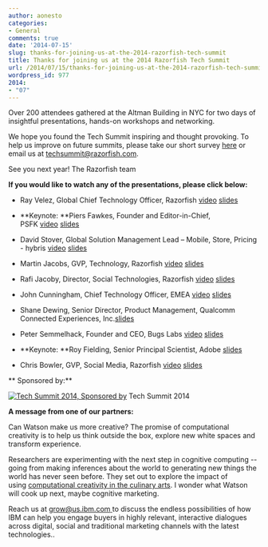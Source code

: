 ```yaml
---
author: aonesto
categories:
- General
comments: true
date: '2014-07-15'
slug: thanks-for-joining-us-at-the-2014-razorfish-tech-summit
title: Thanks for joining us at the 2014 Razorfish Tech Summit
url: /2014/07/15/thanks-for-joining-us-at-the-2014-razorfish-tech-summit/index.html
wordpress_id: 977
2014:
- "07"
---
```



Over 200 attendees gathered at the Altman Building in NYC for two days of insightful presentations, hands-on workshops and networking.

We hope you found the Tech Summit inspiring and thought provoking. To help us improve on future summits, please take our short survey [here](http://t.hsms09.com/e1t/c/*W4gQn5L8v2Z8yW3Ns40f1LtQ7m0/*W8092d98fyMZgW2BbZL39dMCpH0/5/f18dQhb0Sjv48XJ8QKW7Z7vT_2qwv27W3Dv8B94c9xQGMf57MsXD6prW7cmS1s8pCQ6vW7c-qBm6bCG6NW4sqJP_4vgKM1W98P_k78dHnl2W7gwFhQ1nrCGwW96zRPS6bT6L3W8RRjRD5CkvplW6vYDb47v70tSW4RYYVx3s1XjFW51G0BM4Zh8Y-W57-WqM3H_PtyW2DzCtR1yBNV5W44LtDp78p7wKW721Yp172MlwsN91tNJp5JVHqW6w-qtF1F9bRCW6dtwW72tZd-hW7Hwl-v75PntKW7BM2Pw55vPGzW8bbh0H1yywmqW1WDWz87nFY8bW5ZVlyN3-GRlCW959tnh7nZj4ZW2rmjJ93rt6TwW3rlH2H1v1CmWW1DHts4715cb0M6Q977b98_PW6w-c_q8Ph58-W594T8v2JCTqyW7lcK0-7s7b2kW1Kj_0-2LllFwN2Lz_xY1XP24W2nRzM357_hXQW54w4TY88s--YW5_5kRY6PKFrSW5BBsS52-BsqbN7RcYhv160Vgf8nqMs003) or email us at [techsummit@razorfish.com](mailto:techsummit@razorfish.com).

See you next year!
The Razorfish team


**If you would like to watch any of the presentations, please click below:**



	
  * Ray Velez, Global Chief Technology Officer, Razorfish [video](http://t.hsms09.com/e1t/c/*W4gQn5L8v2Z8yW3Ns40f1LtQ7m0/*W6X1Q7v5VrjLMW1dNZQM2rKnHk0/5/f18dQhb0S5fs8YXMz-W7Z7vT_2qwv27W3Dv8B94c9xQGMf5p52XD6prW39DrZh96zN-tW4thj_n7-16ywW16w6dN6nDQMFW61SSZm7dDxTNW7mWsnX7dzcsSW51vDDW56vHg5W69NG1w6Pr3nqW1Tcntw1njMtBW6H5Hs77_P6JSW52Ylfx3_8mplW9fgwMT4fP4ZDN4b_3Gd69QC6W6zpmQK2qLXZ5W54WM3P7pG6y4N7tVCVw7r1f9W5KVPJp6YPcRVW2fMcYP5764QDW1g9wT_4PQt9kN2RG6q7K0pb3W2RbPCv7wzHRbW4d693r2KFGvcW1SMqlN1Hh-pxM7vBYc7Q5V-W52HdcD825J5FN6VBgdvv69LCW7lbVPS5LGrsLW53NYtc4PLwTVW7pHS5-1R1GWBW2kGn_t2jHg-MW1lMM646tzvRsW1H99yN1L9wgVW4J35Sn2N3DbXW62F2QR16XjfmW27JSvL7g5xQ4W701-mY5Hsz8ZW911tc11WCBq6f4Zd2G702) [slides](http://t.hsms09.com/e1t/c/*W4gQn5L8v2Z8yW3Ns40f1LtQ7m0/*W6BVr-c24wb46N3TMQgJDh-j-0/5/f18dQhb0S66-2dYTs8T_Fzn54kvszW1flYHC1tb8pSW5fjPjs6BRg7NW40n21S4jWzDyW6DjKKh3YfsnDW7ZHthL45CYlGW47RvpP5SsnxrW2pNnl-54w4HwW1W4RXD2v8fBKW9c8hDq28VWPHVXHFBk6B39jzW2jTCz41H40_ZVWFpRw6HsR80W4Z0ksL8XCJF9W7VDqDx7hJq1sW8P7RXM3x9xJtW4HVv8t1b5-bnV3fwPW3pKdZ7W6S3LcQ8vbmVBW14c6K316g-pZN4kJp40jCWjxW8NH7fB43NsjJW3Q6_Q26HXTZsW9l6J2G5y-Y_3W83-Kv22SHhNnW8YGkp_6QfPmTW6BSgys8G_4LNW4VCPJX50q3QfW8Lx8yg3SF7HyW67gHBC7D7N_NW6Ht_7W3YFHwPW7Fsynr6rVWY6W2XXp1H7prwQMW2hL80y2BQS9nW6XCVWk53GqBNW6dsH_v3hrnh7W3yz7bs7_sb0fW6zJH0p6-TxyfW70mHJR3GYvL-W52XCqp7tD5glW1p2f_V52J0pJW6-4_y82FkbQDW7JTGr27Y2fZJW2NZv3r8fNm9KW96bY8p95g-W9W4y3VVC8YkPr0W26mZfT30BNGv111)

	
  * **Keynote: **Piers Fawkes, Founder and Editor-in-Chief, PSFK [video](http://t.hsms09.com/e1t/c/*W4gQn5L8v2Z8yW3Ns40f1LtQ7m0/*W3ZHJKL3gpLYyN3Hhtn9gYNF60/5/f18dQhb0S5fs8YXMz-W7Z7vT_2qwv27W3Dv8B94c9xQGMf5p52XD6prW39DrZh96zN-tN4thj_n3QQ7cW634f4Y95P77CW61SSZm7dDxTNW7mWsnX7dzcsSW51vDDW56vHg5W69NG1w6Pr3nqW1Tcntw1njMtBW6H5Hs77_P6JSW52Ylfx3_8mplW9fgwMT4gDV9mW3pBb4v2rJ1tCW54xWX_13JvmtW7w31C62LZMctVrsKJ_3p-r2mW6dz0jm1Hm55MW5YNtMq6VzXZJV6XYgM5Mhk6yM54t59wgD5wW52Q2_52KBvDxW31PPrX1Dy4P9W7Ll3gx1SyC0QW9dH1nr8gFq4xW8TJKvB6yWx7lW1S2YDJ32SjtjW7lbVPS5LGrsLW53NYtc4PLwTVW7pHS5-1R1GWBW2kGn_t2jHg-MW1lMM646tzvRsW1H99yN1L9wgVW4J35Sn2N3DbXW62F2QR16XjfmW27JSvL7g5xQ4W701-mY5Hsz8ZW911tc11WCxFff6n0Dk702) [slides](http://t.hsms09.com/e1t/c/*W4gQn5L8v2Z8yW3Ns40f1LtQ7m0/*W28S6zw3HRqLWN4gr4ZBlkXF60/5/f18dQhb0S1Xn6tQ-5wW12LCrX3q16QFW19pMkb4f_r_6W25m6Mg3686ZBW645Gpl2vMtHwW8kN7s76W5W9yW1Mc8y85ynD00W45RkDB1frYGdW13jBR348mJrSW1w6Bn33D6r3GW1LJCjq5QBlgcW89lZtR2c4LjNW1CD9WV6hkPS2W41gD932CPYzfW1kC9VV3ShFLVW1kb4Gq6ylJVHW4X2q4Z71T3zDW8w2xFj4bvTgjW6jsPKt8x94rmW1V94Cl1bWWC3V-CDy05WKNdmW1l1RxJ2qTqDcW4TyyYW2G50qnW50QP_j1-sl7KW1m2Yln17SH23W8BPZVW2SwdjkW8kYWZq454MG9W4Wd1jj84l_GYW4kmSSk4q13TdN80LybBh0K2NW8G4vgy8KvGXzW2ScXGC316LFlW68ZcYC4mGf_HW6h0Q3G2vp8xkN4m3twQRmnKkW5f-pw32KdhjKN86BBJ6Yp_SmW5DwcMc6p9H23W8H1btp2ZbzxgW3Jz-677D_wBDN6dJ1SGW5qgJW4xZKw-6HthplW4dMGPy6F6lh0W4pt2Wd5qbnc3W8WXdwc7qMh02W1K5ccM98c2bVW4lNjyq7r2PWrW4ZJjSp2jv2m_VT2F718MQ95HW9kfDcy2CdwY9102)

	
  * David Stover, Global Solution Management Lead – Mobile, Store, Pricing - hybris [video](http://t.hsms09.com/e1t/c/*W4gQn5L8v2Z8yW3Ns40f1LtQ7m0/*W30Xm-h5ygjPsW3Hn4Zc96kVgZ0/5/f18dQhb0S5fs8YXMz-W7Z7vT_2qwv27W3Dv8B94c9xQGMf5p52XD6prW39DrZh96zN-tW4thj_n8LyMXZW2xrtR_8JRSrsW61SSZm7dDxTNW7mWsnX7dzcsSW51vDDW56vHg5W69NG1w6Pr3nqW1Tcntw1njMtBW6H5Hs77_P6JSW52Ylfx3_8mplW9fgwMT4fdw77W7ry1491CjqcmW1jg9lF2Qs-sZN9cjMzgsgFf7W1yZpLx30HBW6N75qjFWrBfc-N3mV0BY6vBL6W2bGHB057R3w_W2MZ7n754xD0MW7JSQBB7nGsLcVpPYm95KrXgyVnP_SW2QZdNhVGXp6-3pVXfkW9czLjV7s_3WKW7KWvFB82PC74W7lbVPS5LGrsLW53NYtc4PLwTVW7pHS5-1R1GWBW2kGn_t2jHg-MW1lMM646tzvRsW1H99yN1L9wgVW4J35Sn2N3DbXW62F2QR16XjfmW27JSvL7g5xQ4W701-mY5Hsz8ZW911tc11WCBj4f52JyF902) [slides](http://t.hsms09.com/e1t/c/*W4gQn5L8v2Z8yW3Ns40f1LtQ7m0/*W1KQTrx451crKVcQY1-79q_h60/5/f18dQhb0S1Wc6_rD85T_lYT4-BHRCMH2DmzBJ-r0W290r_b2sthNZW3CvGsx1MVMpFW6N-t2h1nT0C_W87t7yL387k1YW6QFRhn14LKbnW6KqL3G9fpB8MW2v5Hd19gddCBW6T9-NN8j0plcW7nyXnJ4BCt-kW5HdbWG5FLg1VW5tTr0q8ycPnsW5mcsJ23ByPP8W2CqF6M1hbvTMW8gbcbQ1K3s0zW8wLFsy5dNcTtW7FQhD03wGVtdW4-mb3313P15FW1Xfv2-714rKgN3CqcHRFrzFMT6lj95kBlsDW47Z81n2rKBfgW5zbz807XLzZ0N2qk4zzHKtBnW8l-LRp55k6WwW45pvkl512N39W1B0Wjs81nXPHV-gk3R38172fW6RNhN86THkt_W8wc-wC5ZQQjQW913lz836C96bW2yTPL24TzKnZW7p-0CQ2LKCvFW6RbdYQ8Y-TvNW67pqVZ5kY_GwW1NxJxb1vrhGsW1rJ1gn8YNTyTW6mTVcy6h2nRzW4GFbcw7F3fpwW8r33Wg71VMGzW7hlZzg39lqqZW4zZgSj2tyjSvW77Ww684bkTfhW4d1tly554CpXW3Lrtjl9m5491W9m4_sr7TWwcDW7hw1sm15z2-yW7cRJCm21kk_xW5QLB5r7wWp-5102)

	
  * Martin Jacobs, GVP, Technology, Razorfish [video](http://t.hsms09.com/e1t/c/*W4gQn5L8v2Z8yW3Ns40f1LtQ7m0/*W38jL9D2PBzTZW95xTkJ62WB8M0/5/f18dQhb0S5fs8YXMz-W7Z7vT_2qwv27W3Dv8B94c9xQGMf5p52XD6prW39DrZh96zN-tW4thj_n4X6sbFW3TCQFT4XRfh8W61SSZm7dDxTNW7mWsnX7dzcsSW51vDDW56vHg5W69NG1w6Pr3nqW1Tcntw1njMtBW6H5Hs76RFd6hW52Ylfx3_8mplW9fgwMT4fP9j6W8gp5bp6yN67mW5Lq_zF6zgwFcMqKF0vJn_r5W8jtqWx9dHCh8W1ywLt21Sj0MdW4zL8W-55cC-vW2NmRfS57PBvJW2SwrFc2R_yNwN7KWF_r5wlWcN2bSVs87DkKvW3qFgCn57CC6rVv2wS832l8__W57mP7Z7sD0c2W58CxsF3q0QkRW7lbVPy98n4S7Mg9sCTfTlLHV1KsWL1JZ72xW5m8s7l2Ltw7TW7P26T04ZDw6lW9dtpDP8g0P7FW9cX-Ds1wRS6NW5bv3gz4DhGZqN8WLpHs4X_LDW42--Y63N72bbW527SKr92l83gTJlvZ2Rp2kP103) [slides](http://t.hsms09.com/e1t/c/*W4gQn5L8v2Z8yW3Ns40f1LtQ7m0/*W2kqt_P31fM6_W7xWm9L610Hrm0/5/f18dQhb0S8369dK6CsW7Z7vT_2qwv27W3Dv8B94c9xQGMf5kXbXD6prW39Dr-N8pCDMDW25FV-p7bWg4_W6bpjGV1nYn1ZW37Fb3B5DpDLwW6c01KD95M9lNW5tXzNG6VbYs2W2z8ZTK6Qh6SGW85Q81T83G7dDN8YJ7XM5GmxqW38jLF02rYmkWW3q3sP96P4cdkW5CRfQZ51TXfLW7dChrh6PVJWyW625bx16Gj8TSW6bVy-525hjVhW83KHrF7J39pBW2przrY6W3RDgVHd1dD18T0S-W1VJryk5lX8fqW13bD4h6dkxB1W2MkwWB7p7R__N5p9w5DszrJjW3mV3DG1h7mNGW2cStCX7ttwGfW2MD8R22RRznlW2LwLX032G5yZW3pgsmM2NS_l_W4NVr0N5mgRSBW3349mf3p8qkpW4Nth9t6WbMdQW2bTpn12v3nJdW12g42W8VznpBW8W2qC42bL4VNW2L7Ssq53PVP9My9d1KPFxH9W7dr9qW72YqDyW8pnqwt5zBvHNW5Rpmdc5RVTFWN5mXmZTrZHFZVYgNcZ6N1Y8YW8TbH5T2WdsT8W6t86gb2JGM4_W9hBBGL91lTdRW8rvc4g81x5yRN9lpBjdvG0Yjf4WpDYs04)

	
  * Rafi Jacoby, Director, Social Technologies, Razorfish [video](http://t.hsms09.com/e1t/c/*W4gQn5L8v2Z8yW3Ns40f1LtQ7m0/*W5mw3fP5g25CYW2Vr9Pp3vyN2b0/5/f18dQhb0S5fs8YXMz-W7Z7vT_2qwv27W3Dv8B94c9xQGMf5p52XD6prW39DrZh96zN-tW4thj_n5tkZ1-W2VJLLM3SKrMbW61SSZm7dDxTNW7mWsnX7dzcsSW51vDDW56vHg5W69NG1w6Pr3nqW1Tcntw1njMtBW6H5Hs77_P6JSW52Ylfx3_8mplW9fgwMT4fPrpDW7sPrzm4gBBv3W8hXhSN9fh7FQW5mkJjr7L29wqW2LwvsG8jC-fnW4f859D82qpPfW8TD0S74N5mMgW78DTH_84z-3bW5Ksb6B7J-GdMW6gCJ659fPlNTVrq0yp1FkfPHN5b4ptG79gVmW49WCwb4zGvcNW9gb-4J74TglNW49WyBx770Q0YW7lbVPS5LGrsLW53NYtc4PLwTVW7pHS5-1R1GWBW2kGn_t2jHg-MW1lMM646tzvRsW1H99yN1L9wgVW4J35Sn2N3DbXW62F2QR16XjfmW27JSvL7g5xQ4W701-mY5Hsz8ZW911tc11WCwp9f5wQYr702) [slides](http://t.hsms09.com/e1t/c/*W4gQn5L8v2Z8yW3Ns40f1LtQ7m0/*W5jqcnC3BX1YBMMc0rHs-M6V0/5/f18dQhb0S1Xn7B0DTMSmLV2H2RsXW78_fxK2F5fR6W6NqVq41L_nbFW5qgB2v7fDm6TW4xx-GQ21QTp7VgXz6G544jCNW3DZLL05NBNmPW8v3Nlc8BF8jzW7nqlms96vsWYW7ygLym3JzfZpW7qnqY-5FVK_7W8X0Jct99ggg1N3DR_r33ZwQ0W3ZhRSc2Wcvy1W4HDN3Z7nnSGZV_2fNy3s3fWrW2dknHz4sP73zW7rjdzm79D43KW2mBLb-3dyzd7VC0lF85_Y1FLW2RYcLb2Q0zBpW77Nw3m726kW1W55c8BN4pw2pCW4pLLyw68qVDpW4955n78CRbztW32XGtF1q01TpTPc6p3WvgjqW37f8HX3gj2F4W2d_10_1fp6nFW1F51rw4mQVj1W3WqHd147Ls3yW3zWsmK5zzp8ZW8BC7vN6pwXxBW5V5mnb84z7ybW9k8WnP5YjQ79MPT5tHr6pFmW7qBB2C8b-9F0W5TNKN063ZQ61W2YTPZ05CZGJxW2l17z743DPNpW5Dr9cc9h3NcfW916FP29k1W0WN258B-D6Tbqzf3mxHPH04)

	
  * John Cunningham, Chief Technology Officer, EMEA [video](http://t.hsms09.com/e1t/c/*W4gQn5L8v2Z8yW3Ns40f1LtQ7m0/*N7PPrXj-vzsxW3CqlMm6YlZc10/5/f18dQhb0S5fs8YXMz-W7Z7vT_2qwv27W3Dv8B94c9xQGMf5p52XD6prW39DrZh96zN-tW4thj_n2hz2BrW7dKl7V2VDgBRW61SSZm7dDxTNW7mWsnX7dzcsSW51vDDW56vHg5W69NG1w6Pr3nqW1Tcntw1njMtBW6H5Hs77_P6JSW52Ylfx3_8mplW9fgwMT4gF3FGW32--_n9gVQN3W2sNSlw1FgkYQW3nx-Qw1g8TCcW9gktd69cjRG9W2rjQWW1BmprxW1W4j1d2QZDSsW1SPhWL49s64PN6drmg3GTWqKW4P4sCx5nnYYTW5NL85S8gfpkNW1g2Wbk7tdt_jW558NQ72QRCBtW7rDMbB76lsTtW1h1_KZ8VtJ_HW7lbVPS5LGrsLW53NYtc4PLwTVW7pHS5-1R1GWBW2kGn_t2jHg-MW1lMM646tzvRsW1H99yN1L9wgVW4J35Sn2N3DbXW62F2QR16XjfmW27JSvL7g5xQ4W701-mY5Hsz8ZW911tc11WCwlwf7Lhpz102) [slides](http://t.hsms09.com/e1t/c/*W4gQn5L8v2Z8yW3Ns40f1LtQ7m0/*W2bzqV884xkjgW1Sj43v8qCmTQ0/5/f18dQhb0S3kf2nS2nsV1vjmr2J2YLSN1flqNLJ0Lf3W218Fch2sB19GW2ZqlTb83j7t8W6Xlslc7H4dkFW423JQv8wqY9_W5gmSnB4BHhwWW8gnYH997Lz8BW8WD79z9lxH1CW97-RDL4p22FWW3Stjt25nc4SSN1Vd2p0bB57WW1j3P3Y5WqXW0VrwbtJ3gLDmzW6GW95F3HvPFxW13kf-z1fbfH-MqRTYq1DL6CVZY7p41_3SSVN5v32bNRpNdJW4tvs5s2YfHw6W9jGpbw5v5lPHW3BKV176T1RFqVvW1s51XllbBW5xpQ6D6xJbPkW6JkDxm1rTvq3W387kw934_M8tW8ddHtP4TnjhmW1F-Ldt73Z_zgW7sqHRf6M3N0tW6HJM-X6b9PPNV_jmny5FqLj3W3g5cHV6WBSYdW7bV6qf3px-QgW32q2H34Zptv8W2brfVV8ktSwlW7DRxZQ6-5cx6N2w96gvp9PpTW2pB8mz52y7X-W8J_9xK3N7FktW6jdB4T87DHFZW7ZPLJ18msHzQVXRb9W6-Lmd2W2cF98C964QxLVqBgkZ5lSp2M103)

	
  * Shane Dewing, Senior Director, Product Management, Qualcomm Connected Experiences, Inc.[slides](http://t.hsms09.com/e1t/c/*W4gQn5L8v2Z8yW3Ns40f1LtQ7m0/*W1cjwm37rFYL4W52X6Qd126QGN0/5/f18dQhb0S65P2Rwhz9V11Xgh1p0HXgW1f872d4N8MJrW9bdtnt6wMj8hW7bhvnP6nskWXW1VW26W6h64JJW7hVlmm4CkZtQVtylmF6p1WXmW2_g3NV66CHHQW4vrsyp29TvPsW9k92NH1V5PX9W8CLLGl3BTRhGW4rTvbN5syJrhN84qXxn6Q4_nW1Nj6qx5qx9mhW8_MXlp3QtKKsW7T3fTl2HJvq4W8nZX003B_kQCW4HXlXr4Bd7nBW6Gp12-2BGN5bW7btgG43ZWlBdW2ngF71988sQHW6ryt7t6rsCmzVnfJr17yvQcGVqB8xy5ZNXJfW81mmxT84zNzVW7q-YK363YdhZW4nn6tk7rnL7cW39b2j23wFNmXN6bVvcfF-zH9W8JRBX-3jF6LlW1khcqy42GSbQW4bv63j6TD7h0W7wkJCb8Kp9L_W967dDt6GL76sV7jHtc7BqHlVW430S3f5SRf2VV20fSM3-0FYpW1x9DFn6qzJGfW4HFqr61MjG40W4NNPWZ3wcWBfW780G0_3K8_5yN8YWhbKtxhs3W7zPlm76qyQMmW5RRH0m3YKYm6W8Pq7Zc9kd9Qpf7PjdMD02)

	
  * Peter Semmelhack, Founder and CEO, Bugs Labs [video](http://t.hsms09.com/e1t/c/*W4gQn5L8v2Z8yW3Ns40f1LtQ7m0/*W7yyHNY3Bn9tGVM37zK18nKMb0/5/f18dQhb0S5fs8YXMz-W7Z7vT_2qwv27W3Dv8B94c9xQGMf5p52XD6prW39DrZh96zN-tW4thj_n8rfb7-W5P29Q32pZZ5HW61SSZm7dDxTNW7mWsnX7dzcsSW51vDDW56vHg5W69NG1w6Pr3nqW1Tcntw1njMtBW6H5Hs77_P6JSW52Ylfx3_8mplW9fgwMT4fddw0Vw1RLQ58qZ3-W9fBHVb2tkBy9W4R1G7S7tFq7vN9dPXyX3-dB1W2RYgLX2dMpc7W4gMKFz76-SlxW1SLnzV8X8Bw_W8TYRxJ3qcB3dW85mHZt5MSz16W5M9fc_1jbr6GW5KjSbw2dwmnKW1hsDVT4fgR-nW4fC4Pq1ysSwKW9f4rp36fqmMlW7lbVPS5LGrsLW53NYtc4PLwTVW7pHS5-1R1GWBW2kGn_t2jHg-MW1lMM646tzvRsW1H99yN1L9wgVW4J35Sn2N3DbXW62F2QR16XjfmW27JSvL7g5xQ4W701-mY5Hsz8ZW911tc11WCQjSf1Nb6C902) [slides](http://t.hsms09.com/e1t/c/*W4gQn5L8v2Z8yW3Ns40f1LtQ7m0/*W1JhHs71k0zWHN8HXGRW-0mTG0/5/f18dQhb0S1Wd7B0DTML_rQDDzZWJMpZMZskzkNGW6yfPdZ1zRPcZW5mltW_8rrP4vW8JqRqL64ZdTHW6w1prc13HBVqW6y9FL99fhH29W62nWwL8ZTDgHW4y84-w6C-lkWN8ZwDnsF1qPwW8gDY-w8ddTYRN7JkdwPZqfCSW7J-X7l2mP-53M7xlhcY58lBVKqky23RY5nYW5bJkt08YVSyFW22FfHS4NVr8zN2GmdfxSy_glW4zbS8n2yw69nW19clPV19HBSwW3ZkykW40NFDZN3KJw5XcVmZ7W6RlDGD4KJJC-W7DxD0v1CYGJgW3JCnXQ6HhWm5W69Y0l456WPc2N5jwTRRnjKf5W5vD9zD8d-kMQW5tX4kX7kbGh9W78Q5jL6LkxShVHVSLl6D9_mWW3F2WPb1gxJxCW27_y1p3lrh9zW3Q2jjS8Ktn8KW8fsj4G5J9-XyW3Hv_M4188CQmW7rlRtm1Q6NngW3-8t8Q3B_3hVW2ZYZPs2Z2KKwW10Ydry2nl--BW6zzgd07-DJcDW3LnfTr7TFs8rW8NfjCQ9f1VldW3DdQvh5fklffW4FJGcP7Q3GHH103)

	
  * **Keynote: **Roy Fielding, Senior Principal Scientist, Adobe [slides](http://t.hsms09.com/e1t/c/*W4gQn5L8v2Z8yW3Ns40f1LtQ7m0/*W7fLVSb4ldF48W6XTNMl1vCLpq0/5/f18dQhb0S1Xq2nS2nsV1vjmr1x8-mgW78_fzF1l1Z6FW4WKwfs3gYsthW626HZ45KqtHLW8H5h1n112Gv9W6kXN6k2xHgJMW14dNLb4jbgbdW7G0c1_7R8yMqN8QMQwzn-QGmW1lSpkd1qCKwjW7yL9BB1d0Q-zW26j_kM512fZDN3NFXPCdrlxbVXckf-8wVztTVslz5h1R2z7NW5RZScP93-_VBW1mhT0h36R_hjW4QWgDQ3vgX5zW20FV_Z4qtc7vW8RQCwv7jKF5lW7kKnBM2ZVfKCW8s55bc7KvMDqN3xM_Dlsh9MPW3GjPmj21Hqj_W8KHdWl7_HybPW68TzQm4g-BVhW2LXsBf4j1yC9W7NJpRY87m8bdVQfw_w8qF3Q3N48NK_RpHTw0W8vxXmR6K2GFNW4y-szc4dW2_2W1ltPQ83mbssxW1TLphX6KfcqYW49Rc456FR85rW6GRSxk5tj_z8Vg758G8rBZVCW3cPWW12cmtmkW2V5nbV4PrHydV3Lb2N16Fs0cW78PSN91W6wXqW7jByDg9jYtQqW1RPnLB6ZSVjvW3qLlCn5Zd_-ZW3PZ5L973ZPwWf3X6Vls04)

	
  * Chris Bowler, GVP, Social Media, Razorfish [video](http://t.hsms09.com/e1t/c/*W4gQn5L8v2Z8yW3Ns40f1LtQ7m0/*W8rbcKV7qklXBMhdfdVZRXDt0/5/f18dQhb0S5fs8YXMz-W7Z7vT_2qwv27W3Dv8B94c9xQGMf5p52XD6prW39DrZh96zN-tW4thj_n3fFRkVW6PTbqf74B13MW61SSZm7dDxTNW7mWsnX7dzcsSW51vDDW56vHg5W69NG1w6Pr3nqW1Tcntw1njMtBW6H5Hs77_P6JSW52Ylfx3_8mplW9fgwMT4fdjJ5W1G6w0z1h7QNYW2_QTzB7M14txW8VzBFv11l5ywW3pN5k01j197SW2LBLsk7w6sZNW58xMky84NpgcW85Y3Wk5KjMsfW1T1wtD4yF05HW14QB8853SBVVW9drmbF33dlhXN7q159D6_wycW6YDB127Kcxw0W2LtqPK5lPvNzVpKXn62dJMcHW7lbVPS5LGrsLW53NYtc4PLwTVW7pHS5-1R1GWBW2kGn_t2jHg-MW1lMM646tzvRsW1H99yN1L9wgVW4J35Sn2N3DbXW62F2QR16XjfmW27JSvL7g5xQ4W701-mY5Hsz8ZW911tc11WCDhHf9dxZ1B02) [slides](http://t.hsms09.com/e1t/c/*W4gQn5L8v2Z8yW3Ns40f1LtQ7m0/*N10cFNn1MKVrW74G4cr4l_3cT0/5/f18dQhb0S4L47B0nwVV1vjmZ4h-kz8N4_JzMlwN26nW6SPjQX62BcgQW3ktscw3v8NQ4N14rv3cYxqDLW7rd-G63dxFbHW5fmNSw7P536mW93jVKs5cQ4ClW47W1LD4zpk-QVZFFdT2hTrS1W7L3MH52THTgTW5CkG8H9bfL6yW3g8G9W1bbcjZW4jcdDF8bq0t-W8QCGcb3RFtxxVVvwyZ86tyD6N22Vw1z6bv0VW4MsTm698qvrsW6CBQsx25lSYLW1tS6d05SKDpSVgTrQt4ML7VPW3c-Q9M1-RVZLW7542rw2QbXnkW4R_qr_7tQlbxW4f12XC1NlYCdW4kJ9WL19h38WW4kW_CX66s0_qVPNzVj7B3qPzN3_fl-3Qh9C_W6m6RBd1Mz9_NW1GTY1s39b1FPW7rq9Wv6y3JXLW7T2Kqz7QzWSbW7PqqT9561-DsW4V_hcC6HNPz1W2fR3L97XqVZDW4WLJ_P913VtcW5_3TgW7w1dWGN3hWDK6zcSs0W5PV5jX2HmZmVW5kYcVv1kQwLYW4jZwhg2NwcxKW4c4BQ63SJXPWVZxKk19l4z3FW2l13XG4YFj6ZW9h6Y6Q7rQ1CnW8GnZrj8lKl6rW53T1jP4Yn9rF0)


**
Sponsored by:**

[![Tech Summit 2014, Sponsored by](/uploads/2014/07/TechSummit2014_sponsors-300x168.png)](/uploads/2014/07/TechSummit2014_sponsors.png) Tech Summit 2014

**A message from one of our partners:**

Can Watson make us more creative? The promise of computational creativity is to help us think outside the box, explore new white spaces and transform experience.

Researchers are experimenting with the next step in cognitive computing -- going from making inferences about the world to generating new things the world has never seen before. They set out to explore the impact of using [computational creativity in the culinary arts](http://t.hsms09.com/e1t/c/*W4gQn5L8v2Z8yW3Ns40f1LtQ7m0/*N8rVGD4mmG5_W1s8lmm78H99F0/5/f18dQhb0S1Xq6_rzZBV1vjmk2H3GmDW5jd52K4-Sh2gW2R4DM89d6r_HW1z0LBZ7z6mGtW7Pb_vt93dC7fW3VZgDn1glhCyW1Rd69G6P_0kvW3QH8274bVK9tN6Z6TH7clmQ3W7kwVDS5xxbq7VXG1Gf2GSFc2W6P7sFX81wNCxW2n1dLh7FFFMDN5WtPCnp8yR7W2vLdxC4WyL3KW4ZmkgD642-zdW7fLmKN5BZCp6W1CXtXc2Xhg2PW8b2nXw95xZj5W1tH2KL7qkX5GW3skj_F4MGHyjN5__wTnG9l13W641vqL6bhPYnN3ZvMrjz7N2yN3Sh4tJbpNx8W2w7q1v8FZ2XrVNVv0M6LgdkkW3FTZyf5lgHWcW3j_fzc1x2536W5bg2Tg50xd7cW7H7vrY381FXJW9bJWx820RtBBW3SDRCX6CQ9dkN6L8q6dxlGHDW5KXbY85VS4pJW9jsRtG3D0003Vn4xzg64_YfMW1xjvmW2xNlM8W8YtJYL8Mr8-GW8DyTJB1sTLd2W8PXDkd6Tp89KW5wxKBt5RYk9Df2z8bgz11). I wonder what Watson will cook up next, maybe cognitive marketing.

Reach us at [grow@us.ibm.com ](mailto:grow@us.ibm.com)to discuss the endless possibilities of how IBM can help you engage buyers in highly relevant, interactive dialogues across digital, social and traditional marketing channels with the latest technologies..
